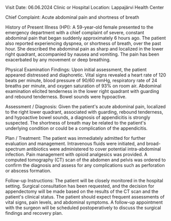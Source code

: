  Visit Date: 06.06.2024
Clinic or Hospital Location: Lappajärvi Health Center

Chief Complaint: Acute abdominal pain and shortness of breath

History of Present Illness (HPI): A 59-year-old female presented to the emergency department with a chief complaint of severe, constant abdominal pain that began suddenly approximately 6 hours ago. The patient also reported experiencing dyspnea, or shortness of breath, over the past hour. She described the abdominal pain as sharp and localized in the lower right quadrant, accompanied by nausea and vomiting. The pain has been exacerbated by any movement or deep breathing.

Physical Examination Findings: Upon initial assessment, the patient appeared distressed and diaphoretic. Vital signs revealed a heart rate of 120 beats per minute, blood pressure of 90/60 mmHg, respiratory rate of 24 breaths per minute, and oxygen saturation of 93% on room air. Abdominal examination elicited tenderness in the lower right quadrant with guarding and rebound tenderness. Bowel sounds were hypoactive.

Assessment / Diagnosis: Given the patient's acute abdominal pain, localized to the right lower quadrant, associated with guarding, rebound tenderness, and hypoactive bowel sounds, a diagnosis of appendicitis is strongly suspected. The shortness of breath may be related to the patient's underlying condition or could be a complication of the appendicitis.

Plan / Treatment: The patient was immediately admitted for further evaluation and management. Intravenous fluids were initiated, and broad-spectrum antibiotics were administered to cover potential intra-abdominal infection. Pain management with opioid analgesics was provided. A computed tomography (CT) scan of the abdomen and pelvis was ordered to confirm the diagnosis and assess for any complications such as perforation or abscess formation.

Follow-up Instructions: The patient will be closely monitored in the hospital setting. Surgical consultation has been requested, and the decision for appendectomy will be made based on the results of the CT scan and the patient's clinical status. The patient should expect frequent assessments of vital signs, pain levels, and abdominal symptoms. A follow-up appointment with the surgeon will be scheduled postoperatively to discuss the surgical findings and recovery plan.